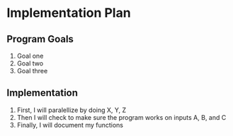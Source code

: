 # Implementation Plan

## Program Goals

1. Goal one
2. Goal two
3. Goal three

## Implementation

1. First, I will paralellize by doing X, Y, Z
2. Then I will check to make sure the program works on inputs A, B, and C
3. Finally, I will document my functions
